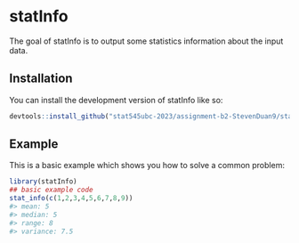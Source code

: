 
<!-- README.md is generated from README.Rmd. Please edit that file -->

# statInfo

<!-- badges: start -->
<!-- badges: end -->

The goal of statInfo is to output some statistics information about the
input data.

## Installation

You can install the development version of statInfo like so:

``` r
devtools::install_github("stat545ubc-2023/assignment-b2-StevenDuan9/statInfo")
```

## Example

This is a basic example which shows you how to solve a common problem:

``` r
library(statInfo)
## basic example code
stat_info(c(1,2,3,4,5,6,7,8,9))
#> mean: 5 
#> median: 5 
#> range: 8 
#> variance: 7.5
```
